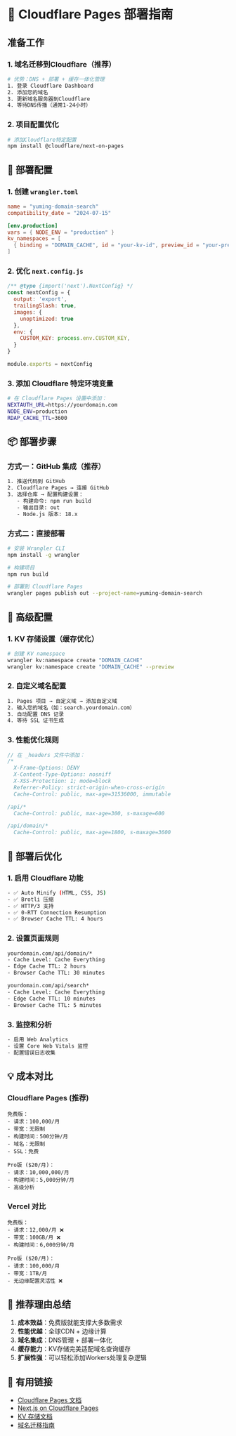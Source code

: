 # 🚀 Cloudflare Pages 部署指南

## 准备工作

### 1. 域名迁移到Cloudflare（推荐）
```bash
# 优势：DNS + 部署 + 缓存一体化管理
1. 登录 Cloudflare Dashboard
2. 添加您的域名
3. 更新域名服务器到Cloudflare
4. 等待DNS传播（通常1-24小时）
```

### 2. 项目配置优化
```bash
# 添加Cloudflare特定配置
npm install @cloudflare/next-on-pages
```

## 🔧 部署配置

### 1. 创建 `wrangler.toml`
```toml
name = "yuming-domain-search"
compatibility_date = "2024-07-15"

[env.production]
vars = { NODE_ENV = "production" }
kv_namespaces = [
  { binding = "DOMAIN_CACHE", id = "your-kv-id", preview_id = "your-preview-kv-id" }
]
```

### 2. 优化 `next.config.js`
```javascript
/** @type {import('next').NextConfig} */
const nextConfig = {
  output: 'export',
  trailingSlash: true,
  images: {
    unoptimized: true
  },
  env: {
    CUSTOM_KEY: process.env.CUSTOM_KEY,
  }
}

module.exports = nextConfig
```

### 3. 添加 Cloudflare 特定环境变量
```bash
# 在 Cloudflare Pages 设置中添加：
NEXTAUTH_URL=https://yourdomain.com
NODE_ENV=production
RDAP_CACHE_TTL=3600
```

## 📦 部署步骤

### 方式一：GitHub 集成（推荐）
```bash
1. 推送代码到 GitHub
2. Cloudflare Pages → 连接 GitHub
3. 选择仓库 → 配置构建设置：
   - 构建命令: npm run build
   - 输出目录: out
   - Node.js 版本: 18.x
```

### 方式二：直接部署
```bash
# 安装 Wrangler CLI
npm install -g wrangler

# 构建项目
npm run build

# 部署到 Cloudflare Pages
wrangler pages publish out --project-name=yuming-domain-search
```

## 🔧 高级配置

### 1. KV 存储设置（缓存优化）
```bash
# 创建 KV namespace
wrangler kv:namespace create "DOMAIN_CACHE"
wrangler kv:namespace create "DOMAIN_CACHE" --preview
```

### 2. 自定义域名配置
```bash
1. Pages 项目 → 自定义域 → 添加自定义域
2. 输入您的域名（如：search.yourdomain.com）
3. 自动配置 DNS 记录
4. 等待 SSL 证书生成
```

### 3. 性能优化规则
```javascript
// 在 _headers 文件中添加：
/*
  X-Frame-Options: DENY
  X-Content-Type-Options: nosniff
  X-XSS-Protection: 1; mode=block
  Referrer-Policy: strict-origin-when-cross-origin
  Cache-Control: public, max-age=31536000, immutable

/api/*
  Cache-Control: public, max-age=300, s-maxage=600

/api/domain/*
  Cache-Control: public, max-age=1800, s-maxage=3600
```

## 🚀 部署后优化

### 1. 启用 Cloudflare 功能
```bash
- ✅ Auto Minify (HTML, CSS, JS)
- ✅ Brotli 压缩
- ✅ HTTP/3 支持
- ✅ 0-RTT Connection Resumption
- ✅ Browser Cache TTL: 4 hours
```

### 2. 设置页面规则
```bash
yourdomain.com/api/domain/*
- Cache Level: Cache Everything
- Edge Cache TTL: 2 hours
- Browser Cache TTL: 30 minutes

yourdomain.com/api/search*
- Cache Level: Cache Everything  
- Edge Cache TTL: 10 minutes
- Browser Cache TTL: 5 minutes
```

### 3. 监控和分析
```bash
- 启用 Web Analytics
- 设置 Core Web Vitals 监控
- 配置错误日志收集
```

## 💡 成本对比

### Cloudflare Pages (推荐)
```
免费版：
- 请求：100,000/月
- 带宽：无限制
- 构建时间：500分钟/月
- 域名：无限制
- SSL：免费

Pro版 ($20/月)：
- 请求：10,000,000/月  
- 构建时间：5,000分钟/月
- 高级分析
```

### Vercel 对比
```
免费版：
- 请求：12,000/月 ❌
- 带宽：100GB/月 ❌
- 构建时间：6,000分钟/月

Pro版 ($20/月)：
- 请求：100,000/月
- 带宽：1TB/月
- 无边缘配置灵活性 ❌
```

## 🎯 推荐理由总结

1. **成本效益**：免费版就能支撑大多数需求
2. **性能优越**：全球CDN + 边缘计算
3. **域名集成**：DNS管理 + 部署一体化
4. **缓存能力**：KV存储完美适配域名查询缓存
5. **扩展性强**：可以轻松添加Workers处理复杂逻辑

## 🔗 有用链接

- [Cloudflare Pages 文档](https://developers.cloudflare.com/pages/)
- [Next.js on Cloudflare Pages](https://developers.cloudflare.com/pages/framework-guides/nextjs/)
- [KV 存储文档](https://developers.cloudflare.com/workers/runtime-apis/kv/)
- [域名迁移指南](https://developers.cloudflare.com/registrar/get-started/transfer-domain-to-cloudflare/)